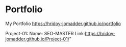 # Portfolio
My Portfolio
https://hridoy-jomadder.github.io/portfolio

Project-01: Name: SEO-MASTER Link:https://hridoy-jomadder.github.io/Project-01/" 
